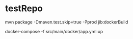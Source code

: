 # testRepo


mvn package -Dmaven.test.skip=true -Pprod jib:dockerBuild

docker-compose -f src/main/docker/app.yml up